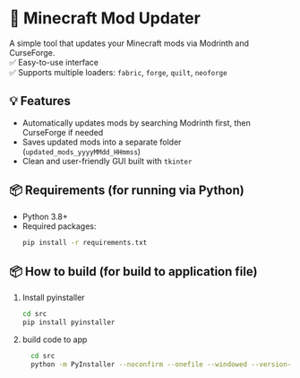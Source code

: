 # 🧰 Minecraft Mod Updater

A simple tool that updates your Minecraft mods via Modrinth and CurseForge.  
✅ Easy-to-use interface  
✅ Supports multiple loaders: `fabric`, `forge`, `quilt`, `neoforge`  

## 💡 Features

- Automatically updates mods by searching Modrinth first, then CurseForge if needed
- Saves updated mods into a separate folder (`updated_mods_yyyyMMdd_HHmmss`)
- Clean and user-friendly GUI built with `tkinter`

## 📦 Requirements (for running via Python)

- Python 3.8+
- Required packages:
  ```bash
  pip install -r requirements.txt

## 📦 How to build (for build to application file)
1. Install pyinstaller
    ```bash
    cd src
    pip install pyinstaller
    ```
2. build code to app
    ```bash
      cd src
      python -m PyInstaller --noconfirm --onefile --windowed --version-file=file_info.version --icon=icon.ico main.py
    ```
